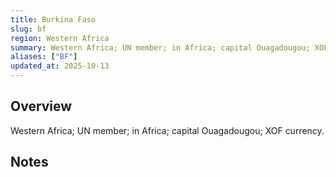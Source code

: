 ```yaml
---
title: Burkina Faso
slug: bf
region: Western Africa
summary: Western Africa; UN member; in Africa; capital Ouagadougou; XOF currency.
aliases: ["BF"]
updated_at: 2025-10-13
---
```


## Overview

Western Africa; UN member; in Africa; capital Ouagadougou; XOF currency.

## Notes

<!-- Add your first note below -->
